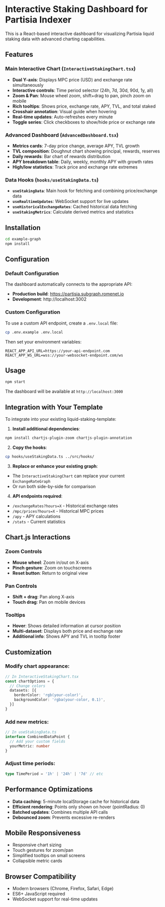 # Interactive Staking Dashboard for Partisia Indexer

This is a React-based interactive dashboard for visualizing Partisia liquid staking data with advanced charting capabilities.

## Features

### Main Interactive Chart (`InteractiveStakingChart.tsx`)
- **Dual Y-axis**: Displays MPC price (USD) and exchange rate simultaneously
- **Interactive controls**: Time period selector (24h, 7d, 30d, 90d, 1y, all)
- **Zoom & Pan**: Mouse wheel zoom, shift+drag to pan, pinch zoom on mobile
- **Rich tooltips**: Shows price, exchange rate, APY, TVL, and total staked
- **Crosshair annotation**: Visual guide when hovering
- **Real-time updates**: Auto-refreshes every minute
- **Toggle series**: Click checkboxes to show/hide price or exchange rate

### Advanced Dashboard (`AdvancedDashboard.tsx`)
- **Metrics cards**: 7-day price change, average APY, TVL growth
- **TVL composition**: Doughnut chart showing principal, rewards, reserves
- **Daily rewards**: Bar chart of rewards distribution
- **APY breakdown table**: Daily, weekly, monthly APY with growth rates
- **High/low statistics**: Track price and exchange rate extremes

### Data Hooks (`hooks/useStakingData.ts`)
- **`useStakingData`**: Main hook for fetching and combining price/exchange data
- **`useRealtimeUpdates`**: WebSocket support for live updates
- **`useHistoricalExchangeRates`**: Cached historical data fetching
- **`useStakingMetrics`**: Calculate derived metrics and statistics

## Installation

```bash
cd example-graph
npm install
```

## Configuration

### Default Configuration
The dashboard automatically connects to the appropriate API:
- **Production build**: https://partisia.subgraph.romenet.io
- **Development**: http://localhost:3002

### Custom Configuration
To use a custom API endpoint, create a `.env.local` file:

```bash
cp .env.example .env.local
```

Then set your environment variables:
```env
REACT_APP_API_URL=https://your-api-endpoint.com
REACT_APP_WS_URL=wss://your-websocket-endpoint.com/ws
```

## Usage

```bash
npm start
```

The dashboard will be available at `http://localhost:3000`

## Integration with Your Template

To integrate into your existing liquid-staking-template:

1. **Install additional dependencies**:
```bash
npm install chartjs-plugin-zoom chartjs-plugin-annotation
```

2. **Copy the hooks**:
```bash
cp hooks/useStakingData.ts ../src/hooks/
```

3. **Replace or enhance your existing graph**:
- The `InteractiveStakingChart` can replace your current `ExchangeRateGraph`
- Or run both side-by-side for comparison

4. **API endpoints required**:
- `/exchangeRates?hours=X` - Historical exchange rates
- `/mpc/prices?hours=X` - Historical MPC prices
- `/apy` - APY calculations
- `/stats` - Current statistics

## Chart.js Interactions

### Zoom Controls
- **Mouse wheel**: Zoom in/out on X-axis
- **Pinch gesture**: Zoom on touchscreens
- **Reset button**: Return to original view

### Pan Controls
- **Shift + drag**: Pan along X-axis
- **Touch drag**: Pan on mobile devices

### Tooltips
- **Hover**: Shows detailed information at cursor position
- **Multi-dataset**: Displays both price and exchange rate
- **Additional info**: Shows APY and TVL in tooltip footer

## Customization

### Modify chart appearance:
```typescript
// In InteractiveStakingChart.tsx
const chartOptions = {
  // Change colors
  datasets: [{
    borderColor: 'rgb(your-color)',
    backgroundColor: 'rgba(your-color, 0.1)',
  }]
}
```

### Add new metrics:
```typescript
// In useStakingData.ts
interface CombinedDataPoint {
  // Add your custom fields
  yourMetric: number
}
```

### Adjust time periods:
```typescript
type TimePeriod = '1h' | '24h' | '7d' // etc
```

## Performance Optimizations

- **Data caching**: 5-minute localStorage cache for historical data
- **Efficient rendering**: Points only shown on hover (pointRadius: 0)
- **Batched updates**: Combines multiple API calls
- **Debounced zoom**: Prevents excessive re-renders

## Mobile Responsiveness

- Responsive chart sizing
- Touch gestures for zoom/pan
- Simplified tooltips on small screens
- Collapsible metric cards

## Browser Compatibility

- Modern browsers (Chrome, Firefox, Safari, Edge)
- ES6+ JavaScript required
- WebSocket support for real-time updates